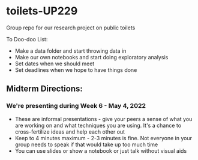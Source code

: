 # toilets-UP229
 Group repo for our research project on public toilets

To Doo-doo List:

- Make a data folder and start throwing data in
- Make our own notebooks and start doing exploratory analysis
- Set dates when we should meet
- Set deadlines when we hope to have things done
	
## Midterm Directions:
### We're presenting during Week 6 - May 4, 2022
- These are informal presentations - give your peers a sense of what you are working on and what techniques you are using. It's a chance to cross-fertilize ideas and help each other out
- Keep to 4 minutes maximum - 2-3 minutes is fine. Not everyone in your group needs to speak if that would take up too much time
- You can use slides or show a notebook or just talk without visual aids
